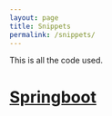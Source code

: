 ```yaml
---
layout: page
title: Snippets
permalink: /snippets/
---
```


This is all the code used.
# [Springboot](https://jsonlog.github.io/snippets/2019/04/07/springboot.html)

